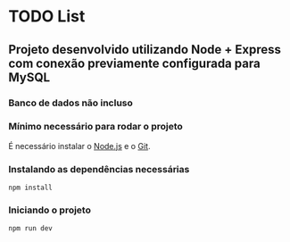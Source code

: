 # TODO List

## Projeto desenvolvido utilizando Node + Express com conexão previamente configurada para MySQL

### Banco de dados não incluso

### Mínimo necessário para rodar o projeto

É necessário instalar o [Node.js](https://nodejs.org/en/) e o [Git](https://git-scm.com).

### Instalando as dependências necessárias

```
npm install
```

### Iniciando o projeto

```
npm run dev
```
